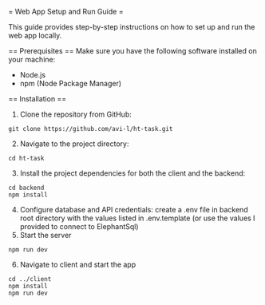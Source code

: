 = Web App Setup and Run Guide =

This guide provides step-by-step instructions on how to set up and run the web app locally.

== Prerequisites ==
Make sure you have the following software installed on your machine:

- Node.js
- npm (Node Package Manager)

== Installation ==

1. Clone the repository from GitHub:

```
git clone https://github.com/avi-l/ht-task.git
```

2. Navigate to the project directory:

```
cd ht-task
```

3. Install the project dependencies for both the client and the backend:

```
cd backend
npm install
```

4. Configure database and API credentials: create a .env file in backend root directory with the values listed in .env.template (or use the values I provided to connect to ElephantSql)
5. Start the server

```
npm run dev
```

6. Navigate to client and start the app

```
cd ../client
npm install
npm run dev
```
